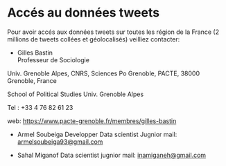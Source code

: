 
# Accés au données tweets

Pour avoir accés aux données tweets sur toutes les région de la France (2 millions de tweets collées et géolocalisés)
veilliez contacter:

 - Gilles Bastin  
  Professeur de Sociologie 
  
  Univ. Grenoble Alpes, CNRS, Sciences Po Grenoble, PACTE, 38000 Grenoble, France
  
  School of Political Studies Univ. Grenoble Alpes
  
  Tel : +33 4 76 82 61 23
  
  web: https://www.pacte-grenoble.fr/membres/gilles-bastin
  
  - Armel Soubeiga
  Developper Data scientist Jugnior
  mail: armelsoubeiga93@gmail.com
  
  - Sahal Miganof
  Data scientist jugnior
  mail: inamiganeh@gmail.com
